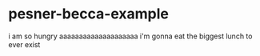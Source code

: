 # pesner-becca-example
i am so hungry aaaaaaaaaaaaaaaaaaaa
i'm gonna eat the biggest lunch to ever exist